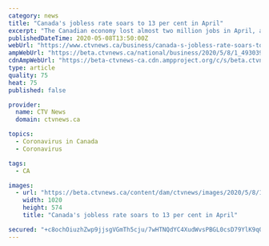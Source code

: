 ```yaml
---
category: news
title: "Canada's jobless rate soars to 13 per cent in April"
excerpt: "The Canadian economy lost almost two million jobs in April, a record high, as the closure of non-essential services to slow the spread of COVID-19 forced businesses to shutter temporarily."
publishedDateTime: 2020-05-08T13:50:00Z
webUrl: "https://www.ctvnews.ca/business/canada-s-jobless-rate-soars-to-13-per-cent-in-april-1.4930397"
ampWebUrl: "https://beta.ctvnews.ca/national/business/2020/5/8/1_4930397.html"
cdnAmpWebUrl: "https://beta-ctvnews-ca.cdn.ampproject.org/c/s/beta.ctvnews.ca/national/business/2020/5/8/1_4930397.html"
type: article
quality: 75
heat: 75
published: false

provider:
  name: CTV News
  domain: ctvnews.ca

topics:
  - Coronavirus in Canada
  - Coronavirus

tags:
  - CA

images:
  - url: "https://beta.ctvnews.ca/content/dam/ctvnews/images/2020/5/8/1_4930616.jpg?cache_timestamp=1588944944726"
    width: 1020
    height: 574
    title: "Canada's jobless rate soars to 13 per cent in April"

secured: "+c8ochOiuzhZwp9jjsgVGmTh5cju/7wHTNQdYC4XudWvsPBGL0csD79YlK9qQCBwFzb8HdUyykhE/vmuJQi9J1O0iEK89VnDbRn0SWd4RaU4aIeDYzbqCOZAEufRf2rqThiY5DFbdqMzrQs7g59EPJGaaQe9cs3QGskDaNFhDRbAa0s3Xa1ddPo5dRvYUlcsr1Say54Ck6K9kazXDDfNCR5z5cPDeJ7bA7Wp5teO/R6YAtpX+G9OSCa3PQyA0vU9VEDUf/bQAk1MSkQyDIRNXjeU9JqnZCtwPZOR2FP+GOM2RvOK2H8nKWqJVlYQVLOi;/Dacs4bUHcUDEbdh72wx0g=="
---
```


